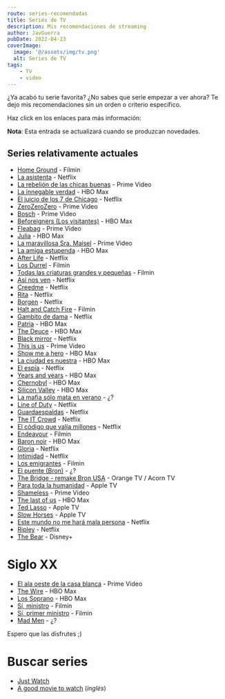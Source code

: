 ```yaml
---
route: series-recomendadas
title: Series de TV
description: Mis recomendaciones de streaming
author: JavGuerra
pubDate: 2022-04-23
coverImage:
  image: '@/assets/img/tv.png'
  alt: Series de TV
tags:
    - TV
    - video
---
```


¿Ya acabó tu serie favorita? ¿No sabes que serie empezar a ver ahora? Te dejo mis recomendaciones sin un orden o criterio específico.

Haz click en los enlaces para más información:

<span class="note">**Nota**: Esta entrada se actualizará cuando se produzcan novedades.</span>

## Series relativamente actuales

- [Home Ground](https://www.filmaffinity.com/es/film857157.html) - Filmin
- [La asistenta](https://www.filmaffinity.com/es/film654299.html) - Netflix
- [La rebelión de las chicas buenas](https://www.filmaffinity.com/es/film133427.html) - Prime Video
- [La innegable verdad](https://www.filmaffinity.com/es/film361205.html) - HBO Max
- [El juicio de los 7 de Chicago](https://www.filmaffinity.com/es/film389985.html) - Netflix
- [ZeroZeroZero](https://www.filmaffinity.com/es/film676619.html) - Prime Video
- [Bosch](https://www.filmaffinity.com/es/film422210.html) - Prime Video
- [Beforeigners (Los visitantes)](https://www.filmaffinity.com/es/film200721.html) - HBO Max
- [Fleabag](https://www.filmaffinity.com/es/film844145.html) - Prime Video
- [Julia](https://www.filmaffinity.com/es/film496227.html) - HBO Max
- [La maravillosa Sra. Maisel](https://www.filmaffinity.com/es/film376818.html) - Prime Video
- [La amiga estupenda](https://www.filmaffinity.com/es/film998850.html) - HBO Max
- [After Life](https://www.filmaffinity.com/es/film567393.html) - Netflix
- [Los Durrel](https://www.filmaffinity.com/es/film745636.html) - Filmin
- [Todas las criaturas grandes y pequeñas](https://www.filmaffinity.com/es/film733614.html) - Filmin
- [Así nos ven](https://www.filmaffinity.com/es/film464489.html) - Netflix
- [Creedme](https://www.filmaffinity.com/es/film734055.html) - Netflix
- [Rita](https://www.filmaffinity.com/es/film781176.html) - Netflix
- [Borgen](https://www.filmaffinity.com/es/film471259.html) - Netflix
- [Halt and Catch Fire](https://www.filmaffinity.com/es/film449215.html) - Filmin
- [Gambito de dama](https://www.filmaffinity.com/es/film634805.html) - Netflix
- [Patria](https://www.filmaffinity.com/es/film540542.html) - HBO Max
- [The Deuce](https://www.filmaffinity.com/es/film711336.html) - HBO Max
- [Black mirror](https://www.filmaffinity.com/es/film800295.html) - Netflix
- [This is us](https://www.filmaffinity.com/es/film247198.html) - Prime Video
- [Show me a hero](https://www.filmaffinity.com/es/film803687.html) - HBO Max
- [La ciudad es nuestra](https://www.filmaffinity.com/es/film791111.html) - HBO Max
- [El espía](https://www.filmaffinity.com/es/film394025.html) - Netflix
- [Years and years](https://www.filmaffinity.com/es/film247862.html) - HBO Max
- [Chernobyl](https://www.filmaffinity.com/es/film624827.html) - HBO Max
- [Silicon Valley](https://www.filmaffinity.com/es/film279751.html) - HBO Max
- [La mafia sólo mata en verano](https://www.filmaffinity.com/es/film433168.html) - ¿?
- [Line of Duty](https://www.filmaffinity.com/es/film661747.html) - Netflix
- [Guardaespaldas](https://www.filmaffinity.com/es/film805629.html) - Netflix
- [The IT Crowd](https://www.filmaffinity.com/es/film914339.html) - Netflix
- [El código que valía millones](https://www.filmaffinity.com/es/film425311.html) - Netflix
- [Endeavour](https://www.filmaffinity.com/es/film183353.html) - Filmin
- [Baron noir](https://www.filmaffinity.com/es/film392787.html) - HBO Max
- [Gloria](https://www.filmaffinity.com/es/film859950.html) - Netflix
- [Intimidad](https://www.filmaffinity.com/es/film244305.html) - Netflix
- [Los emigrantes](https://www.filmaffinity.com/es/film632845.html) - Filmin
- [El puente (Bron)](https://www.filmaffinity.com/es/film235426.html) - ¿?
- [The Bridge - remake Bron USA](https://www.filmaffinity.com/es/film239005.html) - Orange TV / Acorn TV  
- [Para toda la humanidad](https://www.filmaffinity.com/es/film748109.html) - Apple TV  
- [Shameless](https://www.filmaffinity.com/es/film906532.html) - Prime Video  
- [The last of us](https://www.filmaffinity.com/es/film205905.html) - HBO Max
- [Ted Lasso](https://www.filmaffinity.com/es/film161198.html) - Apple TV
- [Slow Horses](https://www.filmaffinity.com/es/film223695.html) - Apple TV
- [Este mundo no me hará mala persona](https://www.filmaffinity.com/es/film845472.html) - Netflix
- [Ripley](https://www.filmaffinity.com/es/film952850.html) - Netflix  
- [The Bear](https://www.filmaffinity.com/es/film948192.html) - Disney+  

# Siglo XX

- [El ala oeste de la casa blanca](https://www.filmaffinity.com/es/film757900.html) - Prime Video
- [The Wire](https://www.filmaffinity.com/es/film399474.html) - HBO Max   
- [Los Soprano](https://www.filmaffinity.com/es/film402150.html) - HBO Max  
- [Sí, ministro](https://www.filmaffinity.com/es/film398662.html) - Filmin  
- [Sí, primer ministro](https://www.filmaffinity.com/es/film165657.html) - Filmin  
- [Mad Men](https://www.filmaffinity.com/es/film596790.html) - ¿?  

Espero que las disfrutes ;)

# Buscar series

- [Just Watch](https://www.justwatch.com/es)
- [A good movie to watch](https://agoodmovietowatch.com/shows/) (_inglés_)
